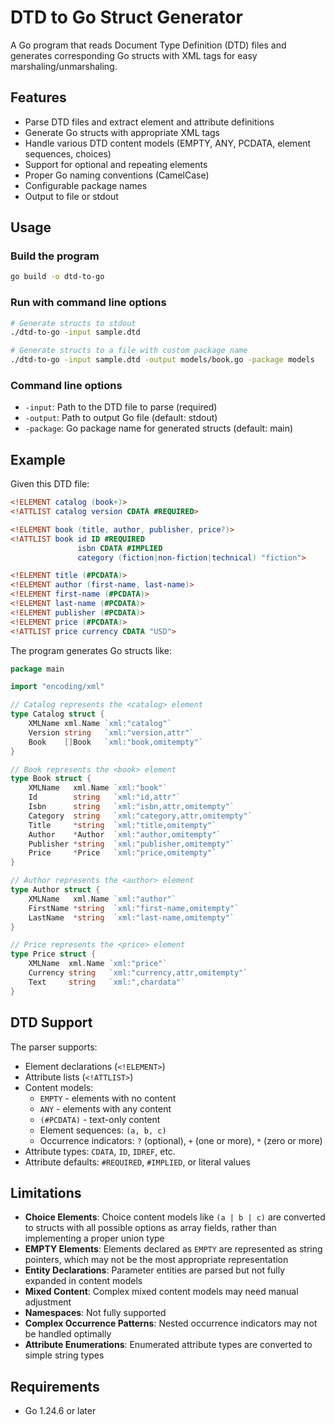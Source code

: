 # DTD to Go Struct Generator

A Go program that reads Document Type Definition (DTD) files and generates corresponding Go structs with XML tags for easy marshaling/unmarshaling.

## Features

- Parse DTD files and extract element and attribute definitions
- Generate Go structs with appropriate XML tags
- Handle various DTD content models (EMPTY, ANY, PCDATA, element sequences, choices)
- Support for optional and repeating elements
- Proper Go naming conventions (CamelCase)
- Configurable package names
- Output to file or stdout

## Usage

### Build the program

```bash
go build -o dtd-to-go
```

### Run with command line options

```bash
# Generate structs to stdout
./dtd-to-go -input sample.dtd

# Generate structs to a file with custom package name
./dtd-to-go -input sample.dtd -output models/book.go -package models
```

### Command line options

- `-input`: Path to the DTD file to parse (required)
- `-output`: Path to output Go file (default: stdout)
- `-package`: Go package name for generated structs (default: main)

## Example

Given this DTD file:

```dtd
<!ELEMENT catalog (book+)>
<!ATTLIST catalog version CDATA #REQUIRED>

<!ELEMENT book (title, author, publisher, price?)>
<!ATTLIST book id ID #REQUIRED
               isbn CDATA #IMPLIED
               category (fiction|non-fiction|technical) "fiction">

<!ELEMENT title (#PCDATA)>
<!ELEMENT author (first-name, last-name)>
<!ELEMENT first-name (#PCDATA)>
<!ELEMENT last-name (#PCDATA)>
<!ELEMENT publisher (#PCDATA)>
<!ELEMENT price (#PCDATA)>
<!ATTLIST price currency CDATA "USD">
```

The program generates Go structs like:

```go
package main

import "encoding/xml"

// Catalog represents the <catalog> element
type Catalog struct {
    XMLName xml.Name `xml:"catalog"`
    Version string   `xml:"version,attr"`
    Book    []Book   `xml:"book,omitempty"`
}

// Book represents the <book> element
type Book struct {
    XMLName   xml.Name `xml:"book"`
    Id        string   `xml:"id,attr"`
    Isbn      string   `xml:"isbn,attr,omitempty"`
    Category  string   `xml:"category,attr,omitempty"`
    Title     *string  `xml:"title,omitempty"`
    Author    *Author  `xml:"author,omitempty"`
    Publisher *string  `xml:"publisher,omitempty"`
    Price     *Price   `xml:"price,omitempty"`
}

// Author represents the <author> element
type Author struct {
    XMLName   xml.Name `xml:"author"`
    FirstName *string  `xml:"first-name,omitempty"`
    LastName  *string  `xml:"last-name,omitempty"`
}

// Price represents the <price> element
type Price struct {
    XMLName  xml.Name `xml:"price"`
    Currency string   `xml:"currency,attr,omitempty"`
    Text     string   `xml:",chardata"`
}
```

## DTD Support

The parser supports:

- Element declarations (`<!ELEMENT>`)
- Attribute lists (`<!ATTLIST>`)
- Content models:
  - `EMPTY` - elements with no content
  - `ANY` - elements with any content
  - `(#PCDATA)` - text-only content
  - Element sequences: `(a, b, c)`
  - Occurrence indicators: `?` (optional), `+` (one or more), `*` (zero or more)
- Attribute types: `CDATA`, `ID`, `IDREF`, etc.
- Attribute defaults: `#REQUIRED`, `#IMPLIED`, or literal values

## Limitations

- **Choice Elements**: Choice content models like `(a | b | c)` are converted to structs with all possible options as array fields, rather than implementing a proper union type
- **EMPTY Elements**: Elements declared as `EMPTY` are represented as string pointers, which may not be the most appropriate representation
- **Entity Declarations**: Parameter entities are parsed but not fully expanded in content models
- **Mixed Content**: Complex mixed content models may need manual adjustment
- **Namespaces**: Not fully supported
- **Complex Occurrence Patterns**: Nested occurrence indicators may not be handled optimally
- **Attribute Enumerations**: Enumerated attribute types are converted to simple string types

## Requirements

- Go 1.24.6 or later

